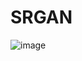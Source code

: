 # SRGAN



![image](https://user-images.githubusercontent.com/78913240/191336983-1512bacf-cad3-43d0-8bea-a9309a5ce0bd.png)
